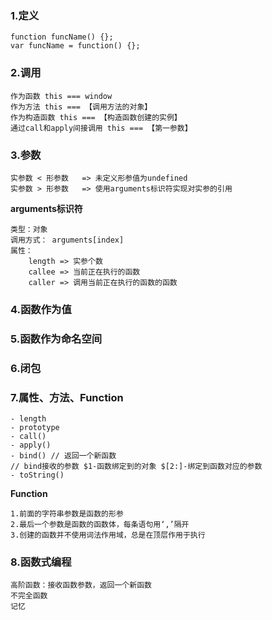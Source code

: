 ### 1.定义

	function funcName() {};
	var funcName = function() {};
### 2.调用

	作为函数 this === window
	作为方法 this === 【调用方法的对象】
	作为构造函数 this === 【构造函数创建的实例】
	通过call和apply间接调用 this === 【第一参数】
### 3.参数

	实参数 < 形参数   => 未定义形参值为undefined
	实参数 > 形参数   => 使用arguments标识符实现对实参的引用
**arguments标识符**

	类型：对象
	调用方式： arguments[index]
	属性：
		length => 实参个数
		callee => 当前正在执行的函数
		caller => 调用当前正在执行的函数的函数
### 4.函数作为值
### 5.函数作为命名空间
### 6.闭包
### 7.属性、方法、Function

	- length
	- prototype
	- call()
	- apply()
	- bind() // 返回一个新函数
	// bind接收的参数 $1-函数绑定到的对象 $[2:]-绑定到函数对应的参数
	- toString()

**Function**

	1.前面的字符串参数是函数的形参
	2.最后一个参数是函数的函数体，每条语句用‘,’隔开
	3.创建的函数并不使用词法作用域，总是在顶层作用于执行
### 8.函数式编程

	高阶函数：接收函数参数，返回一个新函数
	不完全函数
	记忆
